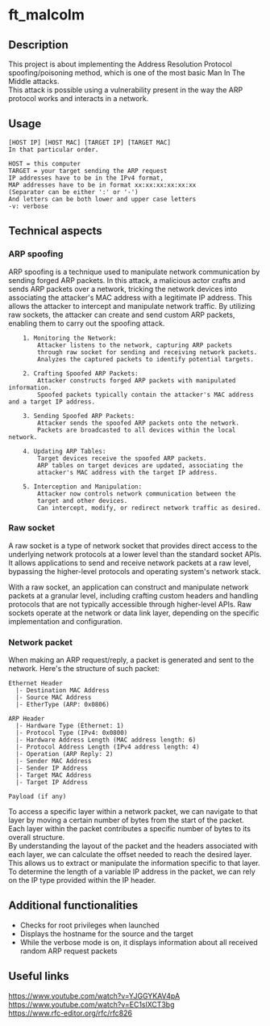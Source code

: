 # ft_malcolm

## Description

This project is about implementing the Address Resolution Protocol spoofing/poisoning method, which is one of the most basic Man In The Middle attacks.<br />
This attack is possible using a vulnerability present in the way the ARP protocol works and interacts in a network.<br />

## Usage

```
[HOST IP] [HOST MAC] [TARGET IP] [TARGET MAC]
In that particular order.

HOST = this computer
TARGET = your target sending the ARP request
IP addresses have to be in the IPv4 format,
MAP addresses have to be in format xx:xx:xx:xx:xx:xx
(Separator can be either ':' or '-')
And letters can be both lower and upper case letters
-v: verbose
```

## Technical aspects
### ARP spoofing

ARP spoofing is a technique used to manipulate network communication by sending forged ARP packets. In this attack, a malicious actor crafts and sends ARP packets over a network, tricking the network devices into associating the attacker's MAC address with a legitimate IP address. This allows the attacker to intercept and manipulate network traffic. By utilizing raw sockets, the attacker can create and send custom ARP packets, enabling them to carry out the spoofing attack.
```
    1. Monitoring the Network:
        Attacker listens to the network, capturing ARP packets
		through raw socket for sending and receiving network packets.
        Analyzes the captured packets to identify potential targets.

    2. Crafting Spoofed ARP Packets:
        Attacker constructs forged ARP packets with manipulated information.
        Spoofed packets typically contain the attacker's MAC address and a target IP address.

    3. Sending Spoofed ARP Packets:
        Attacker sends the spoofed ARP packets onto the network.
        Packets are broadcasted to all devices within the local network.

    4. Updating ARP Tables:
        Target devices receive the spoofed ARP packets.
        ARP tables on target devices are updated, associating the
		attacker's MAC address with the target IP address.

    5. Interception and Manipulation:
        Attacker now controls network communication between the 
		target and other devices.
        Can intercept, modify, or redirect network traffic as desired.
```

### Raw socket

A raw socket is a type of network socket that provides direct access to the underlying network protocols at a lower level than the standard socket APIs. It allows applications to send and receive network packets at a raw level, bypassing the higher-level protocols and operating system's network stack.

With a raw socket, an application can construct and manipulate network packets at a granular level, including crafting custom headers and handling protocols that are not typically accessible through higher-level APIs. Raw sockets operate at the network or data link layer, depending on the specific implementation and configuration.

### Network packet
When making an ARP request/reply, a packet is generated and sent
to the network. Here's the structure of such packet:
```
Ethernet Header
  |- Destination MAC Address
  |- Source MAC Address
  |- EtherType (ARP: 0x0806)

ARP Header
  |- Hardware Type (Ethernet: 1)
  |- Protocol Type (IPv4: 0x0800)
  |- Hardware Address Length (MAC address length: 6)
  |- Protocol Address Length (IPv4 address length: 4)
  |- Operation (ARP Reply: 2)
  |- Sender MAC Address
  |- Sender IP Address
  |- Target MAC Address
  |- Target IP Address

Payload (if any)
```
To access a specific layer within a network packet, we can navigate to that layer by moving a certain number of bytes from the start of the packet. <br />
Each layer within the packet contributes a specific number of bytes to its overall structure.<br />
By understanding the layout of the packet and the headers associated with each layer, we can calculate the offset needed to reach the desired layer. This allows us to extract or manipulate the information specific to that layer.<br />
To determine the length of a variable IP address in the packet, we can rely on the IP type provided within the IP header. 

## Additional functionalities

* Checks for root privileges when launched
* Displays the hostname for the source and the target
* While the verbose mode is on, it displays information about all received random ARP request packets

## Useful links

https://www.youtube.com/watch?v=YJGGYKAV4pA<br />
https://www.youtube.com/watch?v=EC1slXCT3bg<br />
https://www.rfc-editor.org/rfc/rfc826
